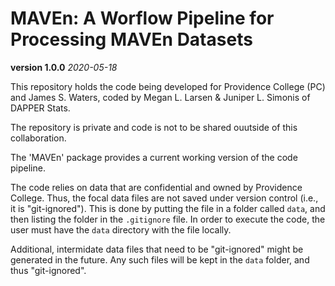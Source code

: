 # MAVEn: A Worflow Pipeline for Processing MAVEn Datasets

**version 1.0.0**  *2020-05-18*

This repository holds the code being developed for Providence College (PC) and James S. Waters, coded by Megan L. Larsen & Juniper L. Simonis of DAPPER Stats. 

The repository is private and code is not to be shared ouutside of this collaboration.

The 'MAVEn' package provides a current working version of the code pipeline.

The code relies on data that are confidential and owned by Providence College. Thus, the focal data files are not saved under version control (i.e., it is "git-ignored"). This is done by putting the file in a folder called `data`, and then listing the folder in the `.gitignore` file. In order to execute the code, the user must have the `data` directory with the file locally. 

Additional, intermidate data files that need to be "git-ignored" might be generated in the future. Any such files will be kept in the `data` folder, and  thus "git-ignored".